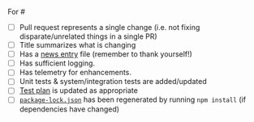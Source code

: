 For #

<!--
  If an item below does not apply to you, then go ahead and check it off as "done" and strikethrough the text, e.g.:
    - [x] ~Has unit tests & system/integration tests~
-->

-   [ ] Pull request represents a single change (i.e. not fixing disparate/unrelated things in a single PR)
-   [ ] Title summarizes what is changing
-   [ ] Has a [news entry](https://github.com/Microsoft/vscode-python/tree/master/news) file (remember to thank yourself!)
-   [ ] Has sufficient logging.
-   [ ] Has telemetry for enhancements.
-   [ ] Unit tests & system/integration tests are added/updated
-   [ ] [Test plan](https://github.com/Microsoft/vscode-python/blob/master/.github/test_plan.md) is updated as appropriate
-   [ ] [`package-lock.json`](https://github.com/Microsoft/vscode-python/blob/master/package-lock.json) has been regenerated by running `npm install` (if dependencies have changed)
